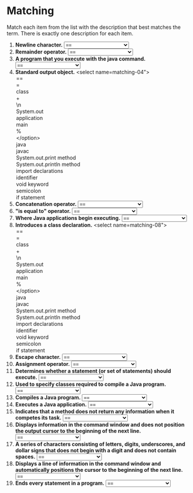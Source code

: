 # Matching

Match each item from the list with the description that best matches the term. There is exactly one description for each item.

1. **Newline character.** <select name="matching-01"><option value="==">==</option> <option value="=">=</option> <option value="class">class</option> <option value="+">+</option> <option value="\n">\n</option> <option value="System.out">System.out</option> <option value="application">application</option> <option value="main">main</option> <option value="%">%</option> <option value="\">\</option> <option value="java">java</option> <option value="javac">javac</option> <option value="System.out.print method">System.out.print method</option> <option value="System.out.println method">System.out.println method</option> <option value="import declarations">import declarations</option> <option value="identifier">identifier</option> <option value="void keyword">void keyword</option> <option value="semicolon">semicolon</option> <option value="if statement">if statement</option></select>
2. **Remainder operator.** <select name="matching-02"><option value="==">==</option> <option value="=">=</option> <option value="class">class</option> <option value="+">+</option> <option value="\n">\n</option> <option value="System.out">System.out</option> <option value="application">application</option> <option value="main">main</option> <option value="%">%</option> <option value="\">\</option> <option value="java">java</option> <option value="javac">javac</option> <option value="System.out.print method">System.out.print method</option> <option value="System.out.println method">System.out.println method</option> <option value="import declarations">import declarations</option> <option value="identifier">identifier</option> <option value="void keyword">void keyword</option> <option value="semicolon">semicolon</option> <option value="if statement">if statement</option></select>
3. **A program that you execute with the java command.** <select name="matching-03"><option value="==">==</option> <option value="=">=</option> <option value="class">class</option> <option value="+">+</option> <option value="\n">\n</option> <option value="System.out">System.out</option> <option value="application">application</option> <option value="main">main</option> <option value="%">%</option> <option value="\">\</option> <option value="java">java</option> <option value="javac">javac</option> <option value="System.out.print method">System.out.print method</option> <option value="System.out.println method">System.out.println method</option> <option value="import declarations">import declarations</option> <option value="identifier">identifier</option> <option value="void keyword">void keyword</option> <option value="semicolon">semicolon</option> <option value="if statement">if statement</option></select>
4. **Standard output object.** <select name=matching-04"><option value="==">==</option> <option value="=">=</option> <option value="class">class</option> <option value="+">+</option> <option value="\n">\n</option> <option value="System.out">System.out</option> <option value="application">application</option> <option value="main">main</option> <option value="%">%</option> <option value="\">\</option> <option value="java">java</option> <option value="javac">javac</option> <option value="System.out.print method">System.out.print method</option> <option value="System.out.println method">System.out.println method</option> <option value="import declarations">import declarations</option> <option value="identifier">identifier</option> <option value="void keyword">void keyword</option> <option value="semicolon">semicolon</option> <option value="if statement">if statement</option></select>
5. **Concatenation operator.** <select name="matching-05"><option value="==">==</option> <option value="=">=</option> <option value="class">class</option> <option value="+">+</option> <option value="\n">\n</option> <option value="System.out">System.out</option> <option value="application">application</option> <option value="main">main</option> <option value="%">%</option> <option value="\">\</option> <option value="java">java</option> <option value="javac">javac</option> <option value="System.out.print method">System.out.print method</option> <option value="System.out.println method">System.out.println method</option> <option value="import declarations">import declarations</option> <option value="identifier">identifier</option> <option value="void keyword">void keyword</option> <option value="semicolon">semicolon</option> <option value="if statement">if statement</option></select>
6. **"is equal to" operator.** <select name="matching-06"><option value="==">==</option> <option value="=">=</option> <option value="class">class</option> <option value="+">+</option> <option value="\n">\n</option> <option value="System.out">System.out</option> <option value="application">application</option> <option value="main">main</option> <option value="%">%</option> <option value="\">\</option> <option value="java">java</option> <option value="javac">javac</option> <option value="System.out.print method">System.out.print method</option> <option value="System.out.println method">System.out.println method</option> <option value="import declarations">import declarations</option> <option value="identifier">identifier</option> <option value="void keyword">void keyword</option> <option value="semicolon">semicolon</option> <option value="if statement">if statement</option></select>
7. **Where Java applications begin executing.** <select name="matching-07"><option value="==">==</option> <option value="=">=</option> <option value="class">class</option> <option value="+">+</option> <option value="\n">\n</option> <option value="System.out">System.out</option> <option value="application">application</option> <option value="main">main</option> <option value="%">%</option> <option value="\">\</option> <option value="java">java</option> <option value="javac">javac</option> <option value="System.out.print method">System.out.print method</option> <option value="System.out.println method">System.out.println method</option> <option value="import declarations">import declarations</option> <option value="identifier">identifier</option> <option value="void keyword">void keyword</option> <option value="semicolon">semicolon</option> <option value="if statement">if statement</option></select>
8. **Introduces a class declaration.** <select name=matching-08"><option value="==">==</option> <option value="=">=</option> <option value="class">class</option> <option value="+">+</option> <option value="\n">\n</option> <option value="System.out">System.out</option> <option value="application">application</option> <option value="main">main</option> <option value="%">%</option> <option value="\">\</option> <option value="java">java</option> <option value="javac">javac</option> <option value="System.out.print method">System.out.print method</option> <option value="System.out.println method">System.out.println method</option> <option value="import declarations">import declarations</option> <option value="identifier">identifier</option> <option value="void keyword">void keyword</option> <option value="semicolon">semicolon</option> <option value="if statement">if statement</option></select>
9. **Escape character.** <select name="matching-09"><option value="==">==</option> <option value="=">=</option> <option value="class">class</option> <option value="+">+</option> <option value="\n">\n</option> <option value="System.out">System.out</option> <option value="application">application</option> <option value="main">main</option> <option value="%">%</option> <option value="\">\</option> <option value="java">java</option> <option value="javac">javac</option> <option value="System.out.print method">System.out.print method</option> <option value="System.out.println method">System.out.println method</option> <option value="import declarations">import declarations</option> <option value="identifier">identifier</option> <option value="void keyword">void keyword</option> <option value="semicolon">semicolon</option> <option value="if statement">if statement</option></select>
10. **Assignment operator.** <select name="matching-10"><option value="==">==</option> <option value="=">=</option> <option value="class">class</option> <option value="+">+</option> <option value="\n">\n</option> <option value="System.out">System.out</option> <option value="application">application</option> <option value="main">main</option> <option value="%">%</option> <option value="\">\</option> <option value="java">java</option> <option value="javac">javac</option> <option value="System.out.print method">System.out.print method</option> <option value="System.out.println method">System.out.println method</option> <option value="import declarations">import declarations</option> <option value="identifier">identifier</option> <option value="void keyword">void keyword</option> <option value="semicolon">semicolon</option> <option value="if statement">if statement</option></select>
11. **Determines whether a statement (or set of statements) should execute.** <select name="matching-11"><option value="==">==</option> <option value="=">=</option> <option value="class">class</option> <option value="+">+</option> <option value="\n">\n</option> <option value="System.out">System.out</option> <option value="application">application</option> <option value="main">main</option> <option value="%">%</option> <option value="\">\</option> <option value="java">java</option> <option value="javac">javac</option> <option value="System.out.print method">System.out.print method</option> <option value="System.out.println method">System.out.println method</option> <option value="import declarations">import declarations</option> <option value="identifier">identifier</option> <option value="void keyword">void keyword</option> <option value="semicolon">semicolon</option> <option value="if statement">if statement</option></select>
12. **Used to specify classes required to compile a Java program.** <select name="matching-12"><option value="==">==</option> <option value="=">=</option> <option value="class">class</option> <option value="+">+</option> <option value="\n">\n</option> <option value="System.out">System.out</option> <option value="application">application</option> <option value="main">main</option> <option value="%">%</option> <option value="\">\</option> <option value="java">java</option> <option value="javac">javac</option> <option value="System.out.print method">System.out.print method</option> <option value="System.out.println method">System.out.println method</option> <option value="import declarations">import declarations</option> <option value="identifier">identifier</option> <option value="void keyword">void keyword</option> <option value="semicolon">semicolon</option> <option value="if statement">if statement</option></select>
13. **Compiles a Java program.** <select name="matching-13"><option value="==">==</option> <option value="=">=</option> <option value="class">class</option> <option value="+">+</option> <option value="\n">\n</option> <option value="System.out">System.out</option> <option value="application">application</option> <option value="main">main</option> <option value="%">%</option> <option value="\">\</option> <option value="java">java</option> <option value="javac">javac</option> <option value="System.out.print method">System.out.print method</option> <option value="System.out.println method">System.out.println method</option> <option value="import declarations">import declarations</option> <option value="identifier">identifier</option> <option value="void keyword">void keyword</option> <option value="semicolon">semicolon</option> <option value="if statement">if statement</option></select>
14. **Executes a Java application.** <select name="matching-14"><option value="==">==</option> <option value="=">=</option> <option value="class">class</option> <option value="+">+</option> <option value="\n">\n</option> <option value="System.out">System.out</option> <option value="application">application</option> <option value="main">main</option> <option value="%">%</option> <option value="\">\</option> <option value="java">java</option> <option value="javac">javac</option> <option value="System.out.print method">System.out.print method</option> <option value="System.out.println method">System.out.println method</option> <option value="import declarations">import declarations</option> <option value="identifier">identifier</option> <option value="void keyword">void keyword</option> <option value="semicolon">semicolon</option> <option value="if statement">if statement</option></select>
15. **Indicates that a method does not return any information when it competes its task.** <select name="matching-15"><option value="==">==</option> <option value="=">=</option> <option value="class">class</option> <option value="+">+</option> <option value="\n">\n</option> <option value="System.out">System.out</option> <option value="application">application</option> <option value="main">main</option> <option value="%">%</option> <option value="\">\</option> <option value="java">java</option> <option value="javac">javac</option> <option value="System.out.print method">System.out.print method</option> <option value="System.out.println method">System.out.println method</option> <option value="import declarations">import declarations</option> <option value="identifier">identifier</option> <option value="void keyword">void keyword</option> <option value="semicolon">semicolon</option> <option value="if statement">if statement</option></select>
16. **Displays information in the command window and does not position the output cursor to the beginning of the next line.** <select name="matching-16"><option value="==">==</option> <option value="=">=</option> <option value="class">class</option> <option value="+">+</option> <option value="\n">\n</option> <option value="System.out">System.out</option> <option value="application">application</option> <option value="main">main</option> <option value="%">%</option> <option value="\">\</option> <option value="java">java</option> <option value="javac">javac</option> <option value="System.out.print method">System.out.print method</option> <option value="System.out.println method">System.out.println method</option> <option value="import declarations">import declarations</option> <option value="identifier">identifier</option> <option value="void keyword">void keyword</option> <option value="semicolon">semicolon</option> <option value="if statement">if statement</option></select>
17. **A series of characters consisting of letters, digits, underscores, and dollar signs that does not begin with a digit and does not contain spaces.** <select name="matching-17"><option value="==">==</option> <option value="=">=</option> <option value="class">class</option> <option value="+">+</option> <option value="\n">\n</option> <option value="System.out">System.out</option> <option value="application">application</option> <option value="main">main</option> <option value="%">%</option> <option value="\">\</option> <option value="java">java</option> <option value="javac">javac</option> <option value="System.out.print method">System.out.print method</option> <option value="System.out.println method">System.out.println method</option> <option value="import declarations">import declarations</option> <option value="identifier">identifier</option> <option value="void keyword">void keyword</option> <option value="semicolon">semicolon</option> <option value="if statement">if statement</option></select>
18. **Displays a line of information in the command window and automatically positions the cursor to the beginning of the next line.** <select name="matching-18"><option value="==">==</option> <option value="=">=</option> <option value="class">class</option> <option value="+">+</option> <option value="\n">\n</option> <option value="System.out">System.out</option> <option value="application">application</option> <option value="main">main</option> <option value="%">%</option> <option value="\">\</option> <option value="java">java</option> <option value="javac">javac</option> <option value="System.out.print method">System.out.print method</option> <option value="System.out.println method">System.out.println method</option> <option value="import declarations">import declarations</option> <option value="identifier">identifier</option> <option value="void keyword">void keyword</option> <option value="semicolon">semicolon</option> <option value="if statement">if statement</option></select>
19. **Ends every statement in a program.** <select name="matching-19"><option value="==">==</option> <option value="=">=</option> <option value="class">class</option> <option value="+">+</option> <option value="\n">\n</option> <option value="System.out">System.out</option> <option value="application">application</option> <option value="main">main</option> <option value="%">%</option> <option value="\">\</option> <option value="java">java</option> <option value="javac">javac</option> <option value="System.out.print method">System.out.print method</option> <option value="System.out.println method">System.out.println method</option> <option value="import declarations">import declarations</option> <option value="identifier">identifier</option> <option value="void keyword">void keyword</option> <option value="semicolon">semicolon</option> <option value="if statement">if statement</option></select>
